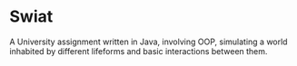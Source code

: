 # Swiat
A University assignment written in Java, involving OOP, simulating a world inhabited by
different lifeforms and basic interactions between them.
